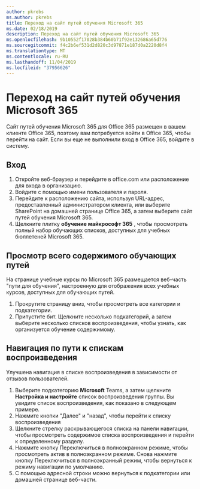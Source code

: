 ```yaml
---
author: pkrebs
ms.author: pkrebs
title: Переход на сайт путей обучения Microsoft 365
ms.date: 02/18/2019
description: Переход на сайт путей обучения Microsoft 365
ms.openlocfilehash: 9b10552f17028b384b60b71f92e132686a65d776
ms.sourcegitcommit: f4c2b6ef531d2d820c3d97871e187d0a2220d8f4
ms.translationtype: MT
ms.contentlocale: ru-RU
ms.lasthandoff: 11/04/2019
ms.locfileid: "37956626"
---
```

# <a name="go-to-the-microsoft-365-learning-pathways-site"></a>Переход на сайт путей обучения Microsoft 365

Сайт путей обучения Microsoft 365 для Office 365 размещен в вашем клиенте Office 365, поэтому вам потребуется войти в Office 365, чтобы перейти на сайт. Если вы еще не выполнили вход в Office 365, войдите в систему. 

## <a name="sign-in"></a>Вход  

1.  Откройте веб-браузер и перейдите в office.com или расположение для входа в организацию. 
2.  Войдите с помощью имени пользователя и пароля.
3.  Перейдите к расположению сайта, используя URL-адрес, предоставленный администратором клиента, или выберите SharePoint на домашней странице Office 365, а затем выберите сайт путей обучения Microsoft 365. 
5. Щелкните плитку **обучение майкрософт 365** , чтобы просмотреть полный набор обучающих списков, доступных для учебных бюллетеней Microsoft 365. 

## <a name="view-all-the-learning-pathways-content"></a>Просмотр всего содержимого обучающих путей
На странице учебные курсы по Microsoft 365 размещается веб-часть "пути для обучения", настроенную для отображения всех учебных курсов, доступных для обучающих путей. 

1. Прокрутите страницу вниз, чтобы просмотреть все категории и подкатегории.
2. Припустите бит. Щелкните несколько подкатегорий, а затем выберите несколько списков воспроизведения, чтобы узнать, как организуется обучение содержимому. 

## <a name="navigate-through-learning-pathways-playlists"></a>Навигация по пути к спискам воспроизведения
Улучшена навигация в списке воспроизведения в зависимости от отзывов пользователей. 

1. Выберите подкатегорию **Microsoft** Teams, а затем щелкните **Настройка и настройте** список воспроизведения группы. Вы увидите список воспроизведения, как показано в следующем примере.
2. Нажмите кнопки "Далее" и "назад", чтобы перейти к списку воспроизведения
3. Щелкните стрелку раскрывающегося списка на панели навигации, чтобы просмотреть содержимое списка воспроизведения и перейти к определенному разделу.
4. Нажмите кнопку Переключиться в полноэкранном режиме, чтобы просмотреть актив в полноэкранном режиме. Снова нажмите кнопку Переключиться в полноэкранный режим, чтобы вернуться к режиму навигации по умолчанию.
5. С помощью адресной строки можно вернуться к подкатегории или домашней странице веб-части.  

